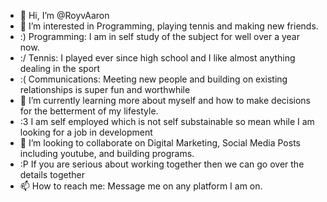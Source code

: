 - 👋 Hi, I’m @RoyvAaron
- 👀 I’m interested in Programming, playing tennis and making new friends.
- :) Programming: I am in self study of the subject for well over a year now.
- :/ Tennis: I played ever since high school and I like almost anything dealing in the sport
- :( Communications: Meeting new people and building on existing relationships is super fun and worthwhile 
- 🌱 I’m currently learning more about  myself and how to make decisions for the betterment of my lifestyle.
- :3 I am self employed which is not self substainable so mean while I am looking for a job in development
- 💞️ I’m looking to collaborate on Digital Marketing, Social Media Posts including youtube, and building programs.
- :P If you are serious about working together then we can go over the details together
- 📫 How to reach me: Message me on any platform I am on.

<!---
AaronSenpai/AaronSenpai is a ✨ special ✨ repository because its `README.md` (this file) appears on your GitHub profile.
You can click the Preview link to take a look at your changes.
--->
